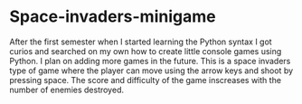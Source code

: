 # Space-invaders-minigame
After the first semester when I started learning the Python syntax I got curios and searched on my own how to create little console games using Python. I plan on adding more games in the future. This is a space invaders type of game where the player can move using the arrow keys and shoot by pressing space. The score and difficulty of the game inscreases with the number of enemies destroyed.
